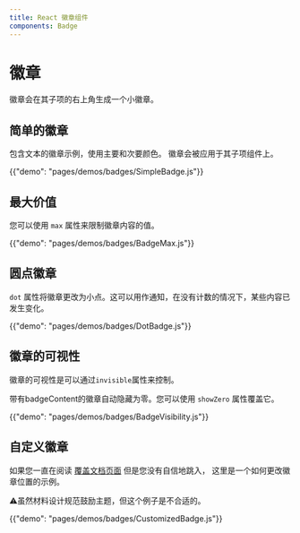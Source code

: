 ```yaml
---
title: React 徽章组件
components: Badge
---
```

# 徽章

<p class="description">徽章会在其子项的右上角生成一个小徽章。</p>

## 简单的徽章

包含文本的徽章示例，使用主要和次要颜色。 徽章会被应用于其子项组件上。

{{"demo": "pages/demos/badges/SimpleBadge.js"}}

## 最大价值

您可以使用 `max` 属性来限制徽章内容的值。

{{"demo": "pages/demos/badges/BadgeMax.js"}}

## 圆点徽章

`dot` 属性将徽章更改为小点。这可以用作通知，在没有计数的情况下，某些内容已发生变化。

{{"demo": "pages/demos/badges/DotBadge.js"}}

## 徽章的可视性

徽章的可视性是可以通过`invisible`属性来控制。

带有badgeContent的徽章自动隐藏为零。您可以使用 `showZero` 属性覆盖它。

{{"demo": "pages/demos/badges/BadgeVisibility.js"}}

## 自定义徽章

如果您一直在阅读 [覆盖文档页面](/customization/overrides/) 但是您没有自信地跳入， 这里是一个如何更改徽章位置的示例。

⚠️虽然材料设计规范鼓励主题，但这个例子是不合适的。

{{"demo": "pages/demos/badges/CustomizedBadge.js"}}